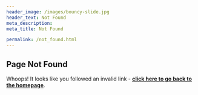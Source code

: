 ```yaml
---
header_image: /images/bouncy-slide.jpg
header_text: Not Found
meta_description:
meta_title: Not Found

permalink: /not_found.html
---
```


## Page Not Found

Whoops! It looks like you followed an invalid link - **[click here to go back to the homepage](/)**.
